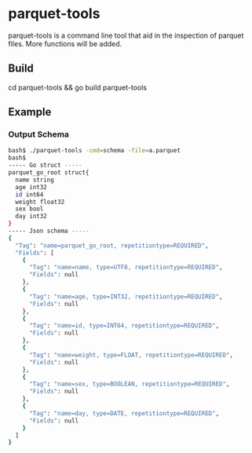 # parquet-tools
parquet-tools is a command line tool that aid in the inspection of parquet files.
More functions will be added.

## Build
cd parquet-tools && go build parquet-tools

## Example

### Output Schema

```bash
bash$ ./parquet-tools -cmd=schema -file=a.parquet
bash$
----- Go struct -----
parquet_go_root struct{
  name string
  age int32
  id int64
  weight float32
  sex bool
  day int32
}
----- Json schema -----
{
  "Tag": "name=parquet_go_root, repetitiontype=REQUIRED",
  "Fields": [
    {
      "Tag": "name=name, type=UTF8, repetitiontype=REQUIRED",
      "Fields": null
    },
    {
      "Tag": "name=age, type=INT32, repetitiontype=REQUIRED",
      "Fields": null
    },
    {
      "Tag": "name=id, type=INT64, repetitiontype=REQUIRED",
      "Fields": null
    },
    {
      "Tag": "name=weight, type=FLOAT, repetitiontype=REQUIRED",
      "Fields": null
    },
    {
      "Tag": "name=sex, type=BOOLEAN, repetitiontype=REQUIRED",
      "Fields": null
    },
    {
      "Tag": "name=day, type=DATE, repetitiontype=REQUIRED",
      "Fields": null
    }
  ]
}

```
